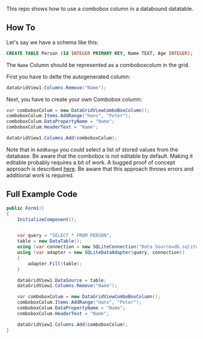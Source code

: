 This repo shows how to use a combobox column in a databound datatable.



## How To

Let's say we have a schema like this:

```SQL
CREATE TABLE Person (Id INTEGER PRIMARY KEY, Name TEXT, Age INTEGER);
```

The `Name` Column should be represented as a comboboxcolum in the grid.

First you have to delte the autogenerated column:

```C#
dataGridView1.Columns.Remove("Name");
```

Next, you have to create your own Combobox column:

```C#
var comboboxColum = new DataGridViewComboBoxColumn();
comboboxColum.Items.AddRange("Hans", "Peter");
comboboxColum.DataPropertyName = "Name";
comboboxColum.HeaderText = "Name";

dataGridView1.Columns.Add(comboboxColum);
```

Note that in `AddRange` you could select a list of stored values from the database. 
Be aware that the combobox is not editable by default. Making it editable probably requires a bit of work.
A bugged proof of concept approach is described [here](https://bettereducation.com.au/forum/it.aspx?g=posts&t=1905). Be aware that this approach throws errors and additional work is required.

## Full Example Code

```C#
public Form1()
{
    InitializeComponent();


    var query = "SELECT * FROM PERSON";
    table = new DataTable();
    using (var connection = new SQLiteConnection("Data Source=db.sqlite"))
    using (var adapter = new SQLiteDataAdapter(query, connection))
    {
        adapter.Fill(table);
    }

    dataGridView1.DataSource = table;
    dataGridView1.Columns.Remove("Name");

    var comboboxColum = new DataGridViewComboBoxColumn();
    comboboxColum.Items.AddRange("Hans", "Peter");
    comboboxColum.DataPropertyName = "Name";
    comboboxColum.HeaderText = "Name";

    dataGridView1.Columns.Add(comboboxColum);
}
```